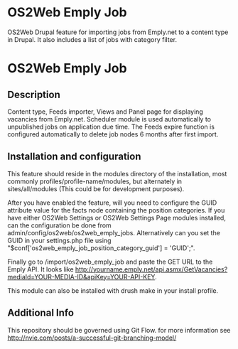 OS2Web Emply Job
================

OS2Web Drupal feature for importing jobs from Emply.net to a content type in Drupal. It also includes a list of jobs with category filter.

OS2Web Emply Job
=================

Description
-----------
Content type, Feeds importer, Views and Panel page for displaying vacancies from Emply.net. Scheduler module is used automatically to unpublished jobs on application due time. The Feeds expire function is configured automatically to delete job nodes 6 months after first import.

Installation and configuration
------------------------------
This feature should reside in the modules directory of the installation,
most commonly profiles/profile-name/modules, but alternately in
sites/all/modules (This could be for development purposes).

After you have enabled the feature, will you need to configure the GUID attribute value for the facts node containing the position
 categories. If you have either OS2Web Settings or OS2Web Settings Page modules installed, can the configuration be done
 from admin/config/os2web/os2web_emply_jobs. Alternatively can you set the GUID in your settings.php file using
 "$conf['os2web_emply_job_position_category_guid'] = 'GUID';".

Finally go to /import/os2web_emply_job and paste the GET URL to the Emply API. It looks like
 http://yourname.emply.net/api.asmx/GetVacancies?mediaId=YOUR-MEDIA-ID&apiKey=YOUR-API-KEY.

This module can also be installed with drush make in your install profile.

Additional Info
---------------
This repository should be governed using Git Flow. for more information see
http://nvie.com/posts/a-successful-git-branching-model/
